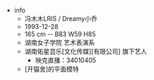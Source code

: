 - info
    - 冯木木LRIS / Dreamy小乔
    - 1993-12-28
    - 165 cm -- B83 W59 H85
    - 湖南女子学院 艺术表演系
    - 湖南佑星芸乐[文化传媒][有限公司] 旗下艺人
        - 映克直播：34010405
    - [开猫舍]的平面模特
